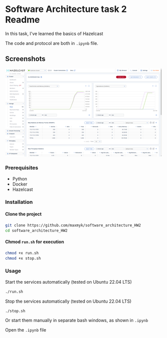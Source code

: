 # Software Architecture task 2 Readme

In this task, I've learned the basics of Hazelcast

The code and protocol are both in ```.ipynb``` file.

## Screenshots

![screenshot](https://github.com/maxmyk/software_architecture_HW2/blob/main/images/dm.png)

### Prerequisites

- Python
- Docker
- Hazelcast

### Installation

#### Clone the project

```bash
git clone https://github.com/maxmyk/software_architecture_HW2
cd software_architecture_HW2
```

#### Chmod ```run.sh``` for execution

```bash
chmod +x run.sh
chmod +x stop.sh
```

### Usage
Start the services automatically (tested on Ubuntu 22.04 LTS)
```bash
./run.sh
```

Stop the services automatically (tested on Ubuntu 22.04 LTS)
```bash
./stop.sh
```

Or start them manually in separate bash windows, as shown in ```.ipynb```

Open the ```.ipynb``` file
